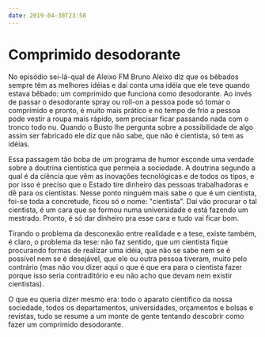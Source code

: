 ```yaml
---
date: 2019-04-30T23:58
---
```


# Comprimido desodorante

No episódio sei-lá-qual de Aleixo FM Bruno Aleixo diz que os bêbados sempre têm as melhores idéias e daí conta uma idéia que ele teve quando estava bêbado: um comprimido que funciona como desodorante. Ao invés de passar o desodorante spray ou roll-on a pessoa pode só tomar o comprimido e pronto, é muito mais prático e no tempo de frio a pessoa pode vestir a roupa mais rápido, sem precisar ficar passando nada com o tronco todo nu. Quando o Busto lhe pergunta sobre a possibilidade de algo assim ser fabricado ele diz que não sabe, que não é cientista, só tem as idéias.

Essa passagem tão boba de um programa de humor esconde uma verdade sobre a doutrina cientística que permeia a sociedade. A doutrina segundo a qual é da ciência que vêm as inovações tecnológicas e de todos os tipos, e por isso é preciso que o Estado tire dinheiro das pessoas trabalhadoras e dê para os cientistas. Nesse ponto ninguém mais sabe o que é um cientista, foi-se toda a concretude, ficou só o nome: "cientista". Daí vão procurar o tal cientista, é um cara que se formou numa universidade e está fazendo um mestrado. Pronto, é só dar dinheiro pra esse cara e tudo vai ficar bom.

Tirando o problema da desconexão entre realidade e a tese, existe também, é claro, o problema da tese: não faz sentido, que um cientista fique procurando formas de realizar uma idéia, que não se sabe nem se é possível nem se é desejável, que ele ou outra pessoa tiveram, muito pelo contrário (mas não vou dizer aqui o que é que era para o cientista fazer porque isso seria contraditório e eu não acho que devam nem existir cientistas).

O que eu queria dizer mesmo era: todo o aparato científico da nossa sociedade, todos os departamentos, universidades, orçamentos e bolsas e revistas, tudo se resume a um monte de gente tentando descobrir como fazer um comprimido desodorante.
